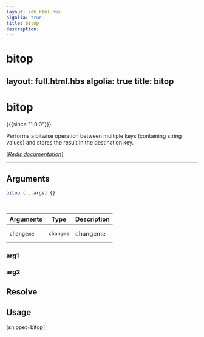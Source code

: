 ```yaml
---
layout: sdk.html.hbs
algolia: true
title: bitop
description:
---
```


# bitop
layout: full.html.hbs
algolia: true
title: bitop
---

# bitop

{{{since "1.0.0"}}}

Performs a bitwise operation between multiple keys (containing string values) and stores the result in the destination key.

[[_Redis documentation_]](https://redis.io/commands/bitop)

---

## Arguments

```js
bitop (...args) {}

```

<br/>

| Arguments    | Type    | Description |
|--------------|---------|-------------|
| ``changeme`` | <pre>changme</pre> | changeme    |

### arg1

### arg2

## Resolve

## Usage

[snippet=bitop]
